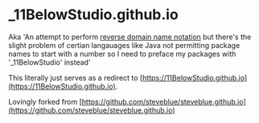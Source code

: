 # \_11BelowStudio.github.io

Aka 'An attempt to perform [reverse domain name notation](https://en.wikipedia.org/wiki/Reverse_domain_name_notation)
but there's the slight problem of certian langauages like Java not permitting package names to start with a number
so I need to preface my packages with '\_11BelowStudio' instead'

This literally just serves as a redirect to [https://11BelowStudio.github.io](https://11BelowStudio.github.io).

Lovingly forked from [https://github.com/steveblue/steveblue.github.io](https://github.com/steveblue/steveblue.github.io)

